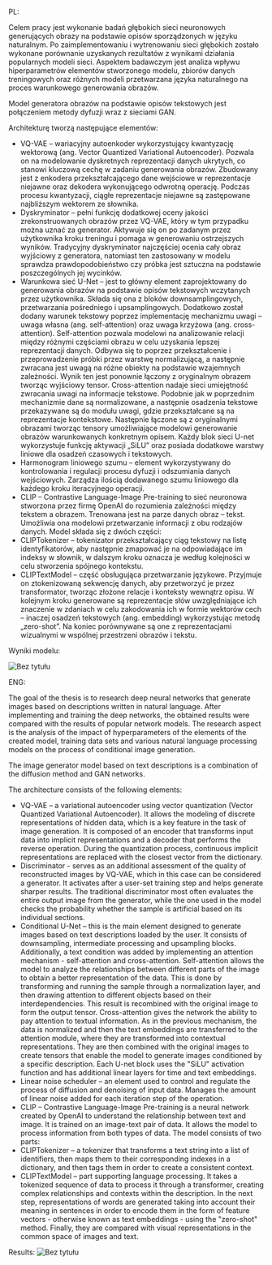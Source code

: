 PL:

Celem pracy jest wykonanie badań głębokich sieci neuronowych generujących obrazy na podstawie opisów sporządzonych w języku naturalnym. Po zaimplementowaniu i wytrenowaniu sieci głębokich zostało wykonane porównanie uzyskanych rezultatów z wynikami działania popularnych modeli sieci.
Aspektem badawczym jest analiza wpływu hiperparametrów elementów stworzonego modelu, zbiorów danych treningowych oraz różnych modeli przetwarzana języka naturalnego na proces warunkowego generowania obrazów.

Model generatora obrazów na podstawie opisów tekstowych jest połączeniem metody dyfuzji wraz z sieciami GAN.

Architekturę tworzą następujące elementów:

- VQ-VAE – wariacyjny autoenkoder wykorzystujący kwantyzację wektorową (ang. Vector Quantized Variational Autoencoder). Pozwala on na modelowanie dyskretnych reprezentacji danych ukrytych, co stanowi kluczową cechę w zadaniu generowania obrazów. Zbudowany jest z enkodera przekształcającego dane wejściowe w reprezentacje niejawne oraz dekodera wykonującego odwrotną operację. Podczas procesu kwantyzacji, ciągłe reprezentacje niejawne są zastępowane najbliższym wektorem ze słownika.
- Dyskryminator – pełni funkcję dodatkowej oceny jakości zrekonstruowanych obrazów przez VQ-VAE, który w tym przypadku można uznać za generator. Aktywuje się on po zadanym przez użytkownika kroku treningu i pomaga w generowaniu ostrzejszych wyników. Tradycyjny dyskryminator najczęściej ocenia cały obraz wyjściowy z generatora, natomiast ten zastosowany w modelu sprawdza prawdopodobieństwo czy próbka jest sztuczna na podstawie poszczególnych jej wycinków.
- Warunkowa sieć U-Net – jest to główny element zaprojektowany do generowania obrazów na podstawie opisów tekstowych wczytanych przez użytkownika. Składa się ona z bloków downsamplingowych, przetwarzania pośredniego i upsamplingowych. Dodatkowo został dodany warunek tekstowy poprzez implementację mechanizmu uwagi – uwaga własna (ang. self-attention) oraz uwaga krzyżowa (ang. cross-attention). Self-attention pozwala modelowi na analizowanie relacji między różnymi częściami obrazu w celu uzyskania lepszej reprezentacji danych. Odbywa się to poprzez przekształcenie i przeprowadzenie próbki przez warstwę normalizującą, a następnie zwracana jest uwagą na różne obiekty na podstawie wzajemnych zależności. Wynik ten jest ponownie łączony z oryginalnym obrazem tworząc wyjściowy tensor. Cross-attention nadaje sieci umiejętność zwracania uwagi na informacje tekstowe. Podobnie jak w poprzednim mechanizmie dane są normalizowane, a następnie osadzenia tekstowe przekazywane są do modułu uwagi, gdzie przekształcane są na reprezentacje kontekstowe. Następnie łączone są z oryginalnymi obrazami tworząc tensory umożliwiające modelowi generowanie obrazów warunkowanych konkretnym opisem. Każdy blok sieci U-net wykorzystuje funkcję aktywacji „SiLU” oraz posiada dodatkowe warstwy liniowe dla osadzeń czasowych i tekstowych.
- Harmonogram liniowego szumu – element wykorzystywany do kontrolowania i regulacji procesu dyfuzji i odszumiania danych wejściowych. Zarządza ilością dodawanego szumu liniowego dla każdego kroku iteracyjnego operacji.
- CLIP – Contrastive Language-Image Pre-training to sieć neuronowa stworzona przez firmę OpenAI do rozumienia zależności między tekstem a obrazem. Trenowana jest na parze danych obraz – tekst. Umożliwia ona modelowi przetwarzanie informacji z obu rodzajów danych. Model składa się z dwóch części:
- CLIPTokenizer – tokenizator przekształcający ciąg tekstowy na listę identyfikatorów, aby następnie zmapować je na odpowiadające im indeksy w słownik, w dalszym kroku oznacza je według kolejności w celu stworzenia spójnego kontekstu.
- CLIPTextModel – część obsługująca przetwarzanie językowe. Przyjmuje on ztokenizowaną sekwencję danych, aby przetworzyć je przez transformator, tworząc złożone relacje i konteksty wewnątrz opisu. W kolejnym kroku generowane są reprezentacje słów uwzględniające ich znaczenie w zdaniach w celu zakodowania ich w formie wektorów cech – inaczej osadzeń tekstowych (ang. embedding) wykorzystując metodę „zero-shot”. Na koniec porównywane są one z reprezentacjami wizualnymi w wspólnej przestrzeni obrazów i tekstu.

Wyniki modelu:

![Bez tytułu](https://github.com/user-attachments/assets/188a2d34-43b8-49dd-83d8-a6c23b153be9)


ENG:

The goal of the thesis is to research deep neural networks that generate images based on descriptions written in natural language. After implementing and training the deep networks, the obtained results were compared with the results of popular network models.
The research aspect is the analysis of the impact of hyperparameters of the elements of the created model, training data sets and various natural language processing models on the process of conditional image generation.

The image generator model based on text descriptions is a combination of the diffusion method and GAN networks.

The architecture consists of the following elements:

- VQ-VAE – a variational autoencoder using vector quantization (Vector Quantized Variational Autoencoder). It allows the modeling of discrete representations of hidden data, which is a key feature in the task of image generation. It is composed of an encoder that transforms input data into implicit representations and a decoder that performs the reverse operation. During the quantization process, continuous implicit representations are replaced with the closest vector from the dictionary.
- Discriminator - serves as an additional assessment of the quality of reconstructed images by VQ-VAE, which in this case can be considered a generator. It activates after a user-set training step and helps generate sharper results. The traditional discriminator most often evaluates the entire output image from the generator, while the one used in the model checks the probability whether the sample is artificial based on its individual sections.
- Conditional U-Net – this is the main element designed to generate images based on text descriptions loaded by the user. It consists of downsampling, intermediate processing and upsampling blocks. Additionally, a text condition was added by implementing an attention mechanism - self-attention and cross-attention. Self-attention allows the model to analyze the relationships between different parts of the image to obtain a better representation of the data. This is done by transforming and running the sample through a normalization layer, and then drawing attention to different objects based on their interdependencies. This result is recombined with the original image to form the output tensor. Cross-attention gives the network the ability to pay attention to textual information. As in the previous mechanism, the data is normalized and then the text embeddings are transferred to the attention module, where they are transformed into contextual representations. They are then combined with the original images to create tensors that enable the model to generate images conditioned by a specific description. Each U-net block uses the "SiLU" activation function and has additional linear layers for time and text embeddings.
- Linear noise scheduler – an element used to control and regulate the process of diffusion and denoising of input data. Manages the amount of linear noise added for each iteration step of the operation.
- CLIP – Contrastive Language-Image Pre-training is a neural network created by OpenAI to understand the relationship between text and image. It is trained on an image-text pair of data. It allows the model to process information from both types of data. The model consists of two parts:
- CLIPTokenizer – a tokenizer that transforms a text string into a list of identifiers, then maps them to their corresponding indexes in a dictionary, and then tags them in order to create a consistent context.
- CLIPTextModel – part supporting language processing. It takes a tokenized sequence of data to process it through a transformer, creating complex relationships and contexts within the description. In the next step, representations of words are generated taking into account their meaning in sentences in order to encode them in the form of feature vectors - otherwise known as text embeddings - using the "zero-shot" method. Finally, they are compared with visual representations in the common space of images and text.

Results:
![Bez tytułu](https://github.com/user-attachments/assets/188a2d34-43b8-49dd-83d8-a6c23b153be9)
